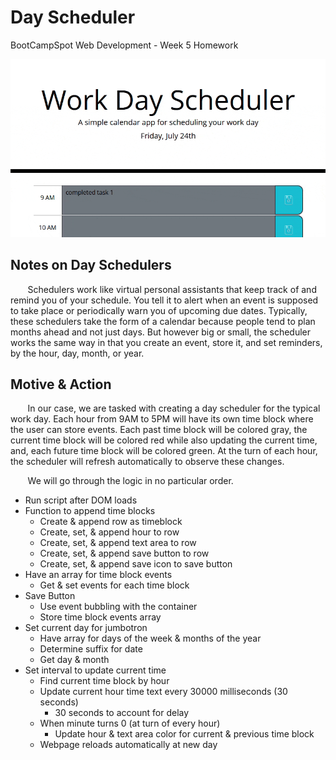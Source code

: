 # Day Scheduler
BootCampSpot Web Development - Week 5 Homework

![Preview](https://github.com/BCS-WebDev/Week5-Homework/blob/master/Assets/DayScheduler-min.gif)

## Notes on Day Schedulers
&nbsp;&nbsp;&nbsp;&nbsp;&nbsp;&nbsp; Schedulers work like virtual personal assistants
that keep track of and remind you of your schedule. You tell it to alert when an event
is supposed to take place or periodically warn you of upcoming due dates. Typically,
these schedulers take the form of a calendar because people tend to plan months ahead
and not just days. But however big or small, the scheduler works the same way in that
you create an event, store it, and set reminders, by the hour, day, month, or year. 

## Motive & Action
&nbsp;&nbsp;&nbsp;&nbsp;&nbsp;&nbsp; In our case, we are tasked with creating a day
scheduler for the typical work day. Each hour from 9AM to 5PM will have its own 
time block where the user can store events. Each past time block will be colored 
gray, the current time block will be colored red while also updating the current time,
and, each future time block will be colored green. At the turn of each hour, the 
scheduler will refresh automatically to observe these changes. 

&nbsp;&nbsp;&nbsp;&nbsp;&nbsp;&nbsp; We will go through the logic in no particular order.

* Run script after DOM loads
* Function to append time blocks
    - Create & append row as timeblock
    - Create, set, & append hour to row
    - Create, set, & append text area to row
    - Create, set, & append save button to row
    - Create, set, & append save icon to save button
* Have an array for time block events
    - Get & set events for each time block
* Save Button
    - Use event bubbling with the container
    - Store time block events array
* Set current day for jumbotron
    - Have array for days of the week & months of the year
    - Determine suffix for date
    - Get day & month
* Set interval to update current time
    - Find current time block by hour
    - Update current hour time text every 30000 milliseconds (30 seconds)
        - 30 seconds to account for delay
    - When minute turns 0 (at turn of every hour)
        - Update hour & text area color for current & previous time block
    - Webpage reloads automatically at new day
